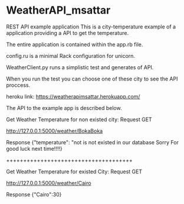 # WeatherAPI_msattar
REST API example application
This is a city-temperature example of a application providing a API to get the temperature.

The entire application is contained within the app.rb file.

config.ru is a minimal Rack configuration for unicorn.

WeatherClient.py runs a simplistic test and generates of API.

When you run the test you can choose one of these city to see the API proccess.

heroku link:
https://weatherapimsattar.herokuapp.com/

The API to the example app is described below.

Get Weather Temperature for non existed city:
Request
GET

http://127.0.0.1:5000/weather/BokaBoka

Response
{"temperature": "not is not existed in our database Sorry For good luck next time!!!!}

+++++++++++++++++++++++++++++++++++++

Get Weather Temperature for existed City:
Request
GET

http://127.0.0.1:5000/weather/Cairo

Response
{"Cairo":30}
